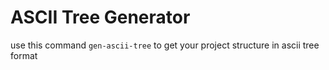 # ASCII Tree Generator
use this command `gen-ascii-tree` to get your project structure in ascii tree format
